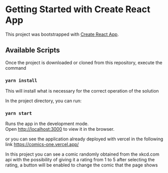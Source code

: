 # Getting Started with Create React App

This project was bootstrapped with [Create React App](https://github.com/facebook/create-react-app).

## Available Scripts 

Once the project is downloaded or cloned from this repository, execute the command

### `yarn install`

This will install what is necessary for the correct operation of the solution

In the project directory, you can run:

### `yarn start`

Runs the app in the development mode.\
Open [http://localhost:3000](http://localhost:3000) to view it in the browser.

or you can see the application already deployed with vercel in the following link https://comics-one.vercel.app/

In this project you can see a comic randomly obtained from the xkcd.com api with the possibility of giving it a rating from 1 to 5 after selecting the rating, a button will be enabled to change the comic that the page shows
